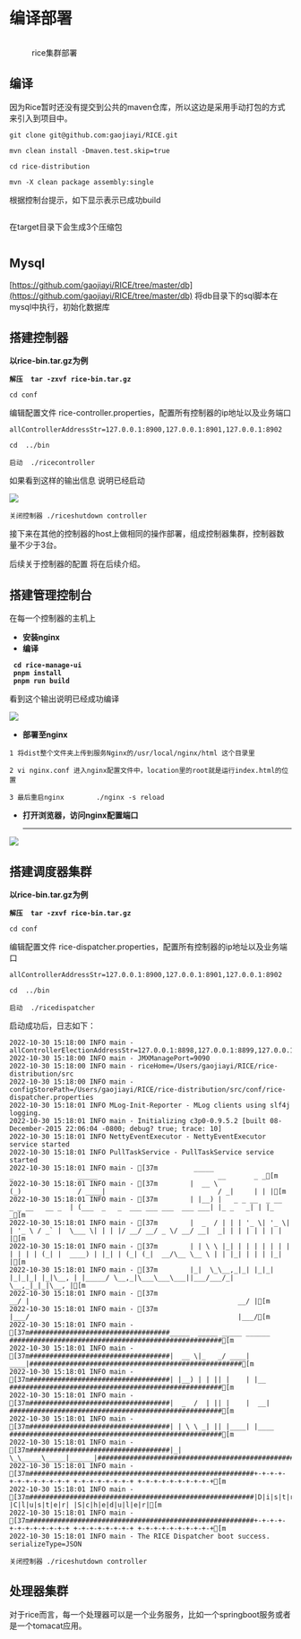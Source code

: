 # 编译部署

<figure><img src=".gitbook/assets/image (4) (2).png" alt=""><figcaption><p>rice集群部署</p></figcaption></figure>

## 编译

因为Rice暂时还没有提交到公共的maven仓库，所以这边是采用手动打包的方式来引入到项目中。

```
git clone git@github.com:gaojiayi/RICE.git

mvn clean install -Dmaven.test.skip=true

cd rice-distribution

mvn -X clean package assembly:single

```

根据控制台提示，如下显示表示已成功build

<figure><img src=".gitbook/assets/image (3) (1).png" alt=""><figcaption></figcaption></figure>

在target目录下会生成3个压缩包

<figure><img src=".gitbook/assets/image (6).png" alt=""><figcaption></figcaption></figure>

## Mysql

[https://github.com/gaojiayi/RICE/tree/master/db](https://github.com/gaojiayi/RICE/tree/master/db)   将db目录下的sql脚本在mysql中执行，初始化数据库

## 搭建控制器

**以rice-bin.tar.gz为例**

<pre><code><strong>解压  tar -zxvf rice-bin.tar.gz
</strong>
cd conf
</code></pre>

编辑配置文件 rice-controller.properties，配置所有控制器的ip地址以及业务端口

```
allControllerAddressStr=127.0.0.1:8900,127.0.0.1:8901,127.0.0.1:8902

```

```
cd  ../bin

启动  ./ricecontroller
```

如果看到这样的输出信息 说明已经启动

![](<.gitbook/assets/image (1).png>)

```
关闭控制器 ./riceshutdown controller
```

接下来在其他的控制器的host上做相同的操作部署，组成控制器集群，控制器数量不少于3台。

后续关于控制器的配置 将在后续介绍。

## 搭建管理控制台

在每一个控制器的主机上

* **安装nginx**
* **编译**

<pre data-line-numbers><code><strong> cd rice-manage-ui
</strong><strong> pnpm install
</strong><strong> pnpm run build</strong></code></pre>

看到这个输出说明已经成功编译

![](<.gitbook/assets/image (3).png>)

* **部署至nginx**

`1 将dist整个文件夹上传到服务Nginx的/usr/local/nginx/html 这个目录里`

`2 vi nginx.conf 进入nginx配置文件中，location里的root就是运行index.html的位置`

`3 最后重启nginx        ./nginx -s reload`

*   **打开浏览器，访问nginx配置端口**

    ****

****![](.gitbook/assets/image.png)****

## 搭建调度器集群

**以rice-bin.tar.gz为例**

<pre><code><strong>解压  tar -zxvf rice-bin.tar.gz
</strong>
cd conf
</code></pre>

编辑配置文件 rice-dispatcher.properties，配置所有控制器的ip地址以及业务端口

```
allControllerAddressStr=127.0.0.1:8900,127.0.0.1:8901,127.0.0.1:8902

```

```
cd  ../bin

启动  ./ricedispatcher
```

启动成功后，日志如下：

```
2022-10-30 15:18:00 INFO main - allControllerElectionAddressStr=127.0.0.1:8898,127.0.0.1:8899,127.0.0.1:8900
2022-10-30 15:18:00 INFO main - JMXManagePort=9090
2022-10-30 15:18:00 INFO main - riceHome=/Users/gaojiayi/RICE/rice-distribution/src
2022-10-30 15:18:00 INFO main - configStorePath=/Users/gaojiayi/RICE/rice-distribution/src/conf/rice-dispatcher.properties
2022-10-30 15:18:01 INFO MLog-Init-Reporter - MLog clients using slf4j logging.
2022-10-30 15:18:01 INFO main - Initializing c3p0-0.9.5.2 [built 08-December-2015 22:06:04 -0800; debug? true; trace: 10]
2022-10-30 15:18:01 INFO NettyEventExecutor - NettyEventExecutor service started
2022-10-30 15:18:01 INFO PullTaskService - PullTaskService service started
2022-10-30 15:18:01 INFO main - [37m         _____                   _                _____                              __       _ _[m
2022-10-30 15:18:01 INFO main - [37m        |  __ \                 (_)              / ____|                            / _|     | | |[m
2022-10-30 15:18:01 INFO main - [37m        | |__) |   _ _ __  _ __  _ _ __   __ _  | (___  _   _  ___ ___ ___  ___ ___| |_ _   _| | |_   _[m
2022-10-30 15:18:01 INFO main - [37m        |  _  / | | | '_ \| '_ \| | '_ \ / _` |  \___ \| | | |/ __/ __/ _ \/ __/ __|  _| | | | | | | | |[m
2022-10-30 15:18:01 INFO main - [37m        | | \ \ |_| | | | | | | | | | | | (_| |  ____) | |_| | (_| (_|  __/\__ \__ \ | | |_| | | | |_| |[m
2022-10-30 15:18:01 INFO main - [37m        |_|  \_\__,_|_| |_|_| |_|_|_| |_|\__, | |_____/ \__,_|\___\___\___||___/___/_|  \__,_|_|_|\__, |[m
2022-10-30 15:18:01 INFO main - [37m                                          __/ |                                                    __/ |[m
2022-10-30 15:18:01 INFO main - [37m                                         |___/                                                    |___/[m
2022-10-30 15:18:01 INFO main - [37m###################################_____  _____ _____ ______  #####################################################[m
2022-10-30 15:18:01 INFO main - [37m###################################|  __ \|_   _/ ____|  ____|#####################################################[m
2022-10-30 15:18:01 INFO main - [37m###################################| |__) | | || |    | |__   #####################################################[m
2022-10-30 15:18:01 INFO main - [37m###################################|  _  /  | || |    |  __|  #####################################################[m
2022-10-30 15:18:01 INFO main - [37m###################################| | \ \ _| || |____| |____ #####################################################[m
2022-10-30 15:18:01 INFO main - [37m###################################|_|  \_\_____\_____|______|#####################################################[m
2022-10-30 15:18:01 INFO main - [37m########################################################+-+-+-+-+-+-+-+-+-+-+-+ +-+-+-+-+-+-+-+ +-+-+-+-+-+-+-+-+-+[m
2022-10-30 15:18:01 INFO main - [37m########################################################|D|i|s|t|r|i|b|u|t|e|d| |C|l|u|s|t|e|r| |S|c|h|e|d|u|l|e|r|[m
2022-10-30 15:18:01 INFO main - [37m########################################################+-+-+-+-+-+-+-+-+-+-+-+ +-+-+-+-+-+-+-+ +-+-+-+-+-+-+-+-+-+[m
2022-10-30 15:18:01 INFO main - The RICE Dispatcher boot success. serializeType=JSON

```

```
关闭控制器 ./riceshutdown controller
```

## 处理器集群

对于rice而言，每一个处理器可以是一个业务服务，比如一个springboot服务或者是一个tomacat应用。
